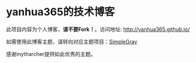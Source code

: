 yanhua365的技术博客
======================

此项目内容为个人博客，**请不要Fork！**。访问地址: <http://yanhua365.github.io/>

如需使用此博客主题，请转向对应主题项目：[SimpleGray](https://github.com/mytharcher/SimpleGray)

感谢mytharcher提供如此优秀的主题。
